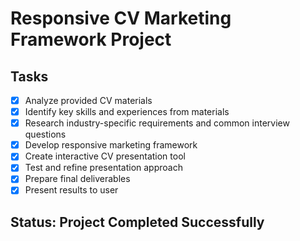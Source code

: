 # Responsive CV Marketing Framework Project

## Tasks
- [x] Analyze provided CV materials
- [x] Identify key skills and experiences from materials
- [x] Research industry-specific requirements and common interview questions
- [x] Develop responsive marketing framework
- [x] Create interactive CV presentation tool
- [x] Test and refine presentation approach
- [x] Prepare final deliverables
- [x] Present results to user

## Status: Project Completed Successfully
